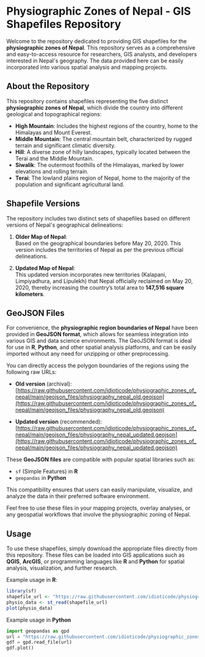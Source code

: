 # Physiographic Zones of Nepal - GIS Shapefiles Repository

Welcome to the repository dedicated to providing GIS shapefiles for the **physiographic zones of Nepal**. This repository serves as a comprehensive and easy-to-access resource for researchers, GIS analysts, and developers interested in Nepal's geography. The data provided here can be easily incorporated into various spatial analysis and mapping projects.

## About the Repository

This repository contains shapefiles representing the five distinct **physiographic zones of Nepal**, which divide the country into different geological and topographical regions:

- **High Mountain**: Includes the highest regions of the country, home to the Himalayas and Mount Everest.
- **Middle Mountain**: The central mountain belt, characterized by rugged terrain and significant climatic diversity.
- **Hill**: A diverse zone of hilly landscapes, typically located between the Terai and the Middle Mountain.
- **Siwalik**: The outermost foothills of the Himalayas, marked by lower elevations and rolling terrain.
- **Terai**: The lowland plains region of Nepal, home to the majority of the population and significant agricultural land.

## Shapefile Versions

The repository includes two distinct sets of shapefiles based on different versions of Nepal's geographical delineations:

1. **Older Map of Nepal**:  
   Based on the geographical boundaries before May 20, 2020. This version includes the territories of Nepal as per the previous official delineations.

2. **Updated Map of Nepal**:  
   This updated version incorporates new territories (Kalapani, Limpiyadhura, and Lipulekh) that Nepal officially reclaimed on May 20, 2020, thereby increasing the country’s total area to **147,516 square kilometers**.
   
## GeoJSON Files

For convenience, the **physiographic region boundaries of Nepal** have been provided in **GeoJSON format**, which allows for seamless integration into various GIS and data science environments. The GeoJSON format is ideal for use in **R**, **Python**, and other spatial analysis platforms, and can be easily imported without any need for unzipping or other preprocessing.

You can directly access the polygon boundaries of the regions using the following raw URLs:

- **Old version** (archival):  
  [https://raw.githubusercontent.com/idioticode/physiographic_zones_of_nepal/main/geojson_files/physiography_nepal_old.geojson](https://raw.githubusercontent.com/idioticode/physiographic_zones_of_nepal/main/geojson_files/physiography_nepal_old.geojson)

- **Updated version** (recommended):  
  [https://raw.githubusercontent.com/idioticode/physiographic_zones_of_nepal/main/geojson_files/physiography_nepal_updated.geojson](https://raw.githubusercontent.com/idioticode/physiographic_zones_of_nepal/main/geojson_files/physiography_nepal_updated.geojson)

These **GeoJSON files** are compatible with popular spatial libraries such as:

- `sf` (Simple Features) in **R**
- `geopandas` in **Python**

This compatibility ensures that users can easily manipulate, visualize, and analyze the data in their preferred software environment.

Feel free to use these files in your mapping projects, overlay analyses, or any geospatial workflows that involve the physiographic zoning of Nepal.

## Usage

To use these shapefiles, simply download the appropriate files directly from this repository. These files can be loaded into GIS applications such as **QGIS**, **ArcGIS**, or programming languages like **R** and **Python** for spatial analysis, visualization, and further research.

Example usage in **R**:
```r
library(sf)
shapefile_url <- "https://raw.githubusercontent.com/idioticode/physiographic_zones_of_nepal/main/geojson_files/physiography_nepal_updated.geojson"
physio_data <- st_read(shapefile_url)
plot(physio_data)
```

Example usage in **Python**
``` python
import geopandas as gpd
url = "https://raw.githubusercontent.com/idioticode/physiographic_zones_of_nepal/main/geojson_files/physiography_nepal_updated.geojson"
gdf = gpd.read_file(url)
gdf.plot()
```
